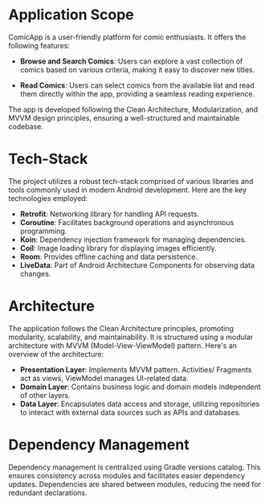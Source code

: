 # Application Scope

ComicApp is a user-friendly platform for comic enthusiasts. It offers the following features:

- **Browse and Search Comics**: Users can explore a vast collection of comics based on various criteria, making it easy to discover new titles.
  
- **Read Comics**: Users can select comics from the available list and read them directly within the app, providing a seamless reading experience.

The app is developed following the Clean Architecture, Modularization, and MVVM design principles, ensuring a well-structured and maintainable codebase.

# Tech-Stack

The project utilizes a robust tech-stack comprised of various libraries and tools commonly used in modern Android development. Here are the key technologies employed:

- **Retrofit**: Networking library for handling API requests.
- **Coroutine**: Facilitates background operations and asynchronous programming.
- **Koin**: Dependency injection framework for managing dependencies.
- **Coil**: Image loading library for displaying images efficiently.
- **Room**: Provides offline caching and data persistence.
- **LiveData**: Part of Android Architecture Components for observing data changes.
  
# Architecture

The application follows the Clean Architecture principles, promoting modularity, scalability, and maintainability. It is structured using a modular architecture with MVVM (Model-View-ViewModel) pattern. Here's an overview of the architecture:

- **Presentation Layer**: Implements MVVM pattern. Activities/ Fragments act as views, ViewModel manages UI-related data.
- **Domain Layer**: Contains business logic and domain models independent of other layers.
- **Data Layer**: Encapsulates data access and storage, utilizing repositories to interact with external data sources such as APIs and databases.

# Dependency Management

Dependency management is centralized using Gradle versions catalog. This ensures consistency across modules and facilitates easier dependency updates. Dependencies are shared between modules, reducing the need for redundant declarations.


